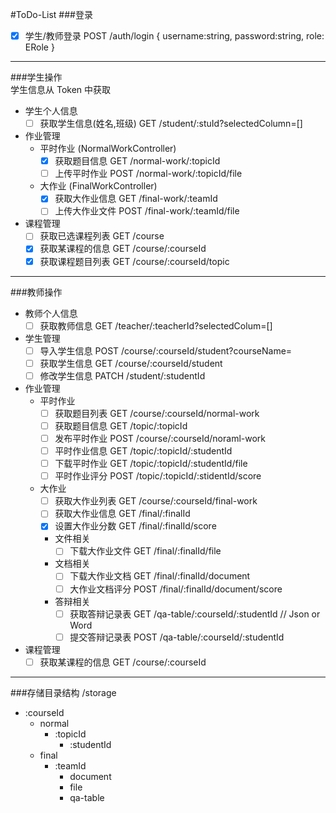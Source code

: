 #ToDo-List
###登录
- [x] 学生/教师登录                              POST /auth/login { username:string, password:string, role: ERole }
----
###学生操作   
学生信息从 Token 中获取
- 学生个人信息
  - [ ] 获取学生信息(姓名,班级)                  GET /student/:stuId?selectedColumn=[]
- 作业管理
  - 平时作业 (NormalWorkController)
    - [x] 获取题目信息                         GET  /normal-work/:topicId
    - [ ] 上传平时作业                         POST /normal-work/:topicId/file
  - 大作业 (FinalWorkController)
    - [x] 获取大作业信息                       GET  /final-work/:teamId
    - [ ] 上传大作业文件                       POST /final-work/:teamId/file
- 课程管理
  - [ ] 获取已选课程列表                       GET /course
  - [x] 获取某课程的信息                       GET /course/:courseId
  - [x] 获取课程题目列表                       GET /course/:courseId/topic
----
###教师操作
- 教师个人信息
  - [ ] 获取教师信息             GET /teacher/:teacherId?selectedColum=[]
- 学生管理
  - [ ] 导入学生信息             POST  /course/:courseId/student?courseName=
  - [ ] 获取学生信息             GET   /course/:courseId/student
  - [ ] 修改学生信息             PATCH /student/:studentId
- 作业管理
  - 平时作业
    - [ ] 获取题目列表           GET  /course/:courseId/normal-work
    - [ ] 获取题目信息           GET  /topic/:topicId
    - [ ] 发布平时作业           POST /course/:courseId/noraml-work
    - [ ] 平时作业信息           GET  /topic/:topicId/:studentId
    - [ ] 下载平时作业           GET  /topic/:topicId/:studentId/file
    - [ ] 平时作业评分           POST /topic/:topicId/:stidentId/score
  - 大作业
    - [ ] 获取大作业列表         GET /course/:courseId/final-work
    - [ ] 获取大作业信息         GET /final/:finalId
    - [x] 设置大作业分数         GET /final/:finalId/score
    - 文件相关
      - [ ] 下载大作业文件       GET /final/:finalId/file
    - 文档相关
      - [ ] 下载大作业文档       GET  /final/:finalId/document
      - [ ] 大作业文档评分       POST /final/:finalId/document/score
    - 答辩相关
      - [ ] 获取答辩记录表       GET  /qa-table/:courseId/:studentId   // Json or Word
      - [ ] 提交答辩记录表       POST /qa-table/:courseId/:studentId
- 课程管理
  - [ ] 获取某课程的信息         GET /course/:courseId
----
###存储目录结构
/storage
  - :courseId
    - normal
      - :topicId
        - :studentId
    - final
      - :teamId
        - document
        - file
        - qa-table


